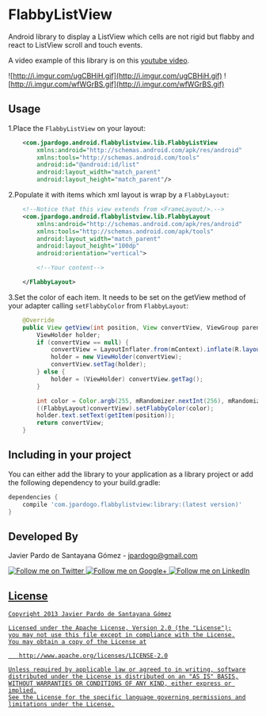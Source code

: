 FlabbyListView
==============

Android library to display a ListView which cells are not rigid but flabby and react to ListView scroll and touch events.

A video example of this library is on this [youtube video][1].

![http://i.imgur.com/ugCBHiH.gif](http://i.imgur.com/ugCBHiH.gif)
![http://i.imgur.com/wfWGrBS.gif](http://i.imgur.com/wfWGrBS.gif)

Usage
-----

1.Place the `FlabbyListView` on your layout:

```xml
    <com.jpardogo.android.flabbylistview.lib.FlabbyListView
        xmlns:android="http://schemas.android.com/apk/res/android"
        xmlns:tools="http://schemas.android.com/tools"
        android:id="@android:id/list"
        android:layout_width="match_parent"
        android:layout_height="match_parent"/>
```

2.Populate it with items which xml layout is wrap by a `FlabbyLayout`:


```xml
    <!--Notice that this view extends from <FrameLayout/>.-->
    <com.jpardogo.android.flabbylistview.lib.FlabbyLayout
        xmlns:android="http://schemas.android.com/apk/res/android"
        xmlns:tools="http://schemas.android.com/apk/tools"
        android:layout_width="match_parent"
        android:layout_height="100dp"
        android:orientation="vertical">

        <!--Your content-->

    </FlabbyLayout>
```
3.Set the color of each item. It needs to be set on the getView method of your adapter calling `setFlabbyColor` from `FlabbyLayout`:

```java
    @Override
    public View getView(int position, View convertView, ViewGroup parent) {
        ViewHolder holder;
        if (convertView == null) {
            convertView = LayoutInflater.from(mContext).inflate(R.layout.item_list, parent, false);
            holder = new ViewHolder(convertView);
            convertView.setTag(holder);
        } else {
            holder = (ViewHolder) convertView.getTag();
        }

        int color = Color.argb(255, mRandomizer.nextInt(256), mRandomizer.nextInt(256), mRandomizer.nextInt(256));
        ((FlabbyLayout)convertView).setFlabbyColor(color);
        holder.text.setText(getItem(position));
        return convertView;
    }
```
Including in your project
-------------------------

You can either add the library to your application as a library project or add the following dependency to your build.gradle:

```groovy
dependencies {
    compile 'com.jpardogo.flabbylistview:library:(latest version)'
}
```

Developed By
--------------------

Javier Pardo de Santayana Gómez - <jpardogo@gmail.com>

<a href="https://twitter.com/jpardogo">
  <img alt="Follow me on Twitter"
       src="https://raw.github.com/jpardogo/ListBuddies/master/art/ic_twitter.png" />
</a>
<a href="https://plus.google.com/u/0/+JavierPardo/posts">
  <img alt="Follow me on Google+"
       src="https://raw.github.com/jpardogo/ListBuddies/master/art/ic_google+.png" />
</a>
<a href="http://www.linkedin.com/profile/view?id=155395637">
  <img alt="Follow me on LinkedIn"
       src="https://raw.github.com/jpardogo/ListBuddies/master/art/ic_linkedin.png" />

License
-----------

    Copyright 2013 Javier Pardo de Santayana Gómez

    Licensed under the Apache License, Version 2.0 (the "License");
    you may not use this file except in compliance with the License.
    You may obtain a copy of the License at

       http://www.apache.org/licenses/LICENSE-2.0

    Unless required by applicable law or agreed to in writing, software
    distributed under the License is distributed on an "AS IS" BASIS,
    WITHOUT WARRANTIES OR CONDITIONS OF ANY KIND, either express or implied.
    See the License for the specific language governing permissions and
    limitations under the License.

[1]: https://www.youtube.com/watch?v=yN6oO4dBgW8
